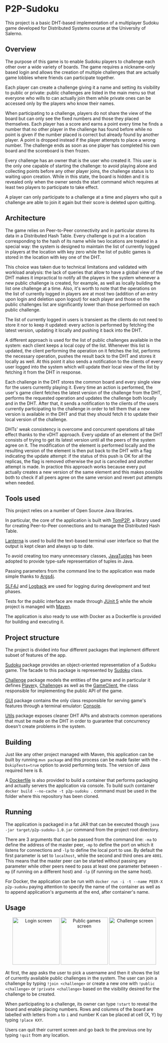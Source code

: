 # P2P-Sudoku
This project is a basic DHT-based implementation of a multiplayer Sudoku game developed for Distributed Systems course
at the University of Salerno.

## Overview
The purpose of this game is to enable Sudoku players to challenge each other over a wide variety of boards. The game
requires a nickname-only based login and allows the creation of multiple challenges that are actually game lobbies where
friends can participate together.

Each player can create a challenge giving it a name and setting its visibility to public or private: public challenges
are listed in the main menu so that everyone who wills to can actually join them while private ones can be accessed only
by the players who know their names.

When participating to a challenge, players do not share the view of the board but can only see the fixed numbers and
those they placed themselves. Each player has a score and earns a point every time he finds a number that no other player
in the challenge has found before while no point is given if the number placed is correct but already found by another
player. A point is dropped instead if the player attempts to place a wrong number. The challenge ends as soon as one
player has completed his own board and the scoreboard is then frozen.

Every challenge has an owner that is the user who created it. This user is the only one capable of starting the
challenge: to avoid playing alone and collecting points before any other player joins, the challenge status is to
waiting upon creation. While in this state, the board is hidden and it is revealed only when the owner sends the
start command which requires at least two players to participate to take effect.

A player can only participate to a challenge at a time and players who quit a challenge are able to join it again but
their score is deleted upon quitting.

## Architecture
The game relies on Peer-to-Peer connectivity and in particular stores its data in a Distributed Hash Table. Every
challenge is put in a location corresponding to the hash of its name while two locations are treated in a special way:
the system is designed to maintain the list of currently logged in players at the location with key zero while the list
of public games is stored in the location with key one of the DHT.

This choice was taken due to technical limitations and validated with workload analysis: the lack of queries that allow
to have a global view of the DHT makes it impractical to notify all the players in the system whenever a new public
challenge is created, for example, as well as locally building the list one challenge at a time. Also, it's worth to
note that the operations on the list of currently logged in players are at most two (addition of an entry upon login and
deletion upon logout) for each player and those on the public challenges list are significantly lower than those
performed on each public challenge.

The list of currently logged in users is transient as the clients do not need to store it nor to keep it updated: every
action is performed by fetching the latest version, updating it locally and pushing it back into the DHT.

A different approach is used for the list of public challenges available in the system: each client keeps a local copy
of the list. Whenever this list is updated, the client performing the operation on it fetches the list, performs the
necessary operation, pushes the result back to the DHT and stores it locally as well. At this point it also sends a
notification to the clients of every user logged into the system which will update their local view of the list by
fetching it from the DHT in response.

Each challenge in the DHT stores the common board and every single view for the users currently playing it. Every time
an action is performed, the user's game client fetches the latest version of the challenge from the DHT, performs the
requested operation and updates the challenge both locally and in the DHT. After that, it sends a notification to the
clients of the users currently participating to the challenge in order to tell them that a new version is available in
the DHT and that they should fetch it to update their local version of the challenge.

DHTs' weak consistency is overcome and concurrent operations all take effect thanks to the vDHT approach. Every update
of an element of the DHT consists of trying to get its latest version until all the peers of the system agree on it.
The modification of the element is performed locally and the resulting version of the element is then put back to the
DHT with a flag indicating the update attempt: if the status of this push is OK for all the replicas, the flag is
removed otherwise the put is cancelled and another attempt is made. In practice this approach works because every put
actually creates a new version of the same element and this makes possible both to check if all peers agree on the same
version and revert put attempts when needed.

## Tools used
This project relies on a number of Open Source Java libraries.

In particular, the core of the application is built with [TomP2P](https://github.com/tomp2p/TomP2P), a library used
for creating Peer-to-Peer connections and to manage the Distributed Hash Table.

[Lanterna](https://github.com/mabe02/lanterna) is used to build the text-based terminal user interface so that the
output is kept clean and always up to date.

To avoid creating too many unnecessary classes, [JavaTuples](https://www.javatuples.org/) has been adopted to provide
type-safe representation of tuples in Java.

Passing parameters from the command line to the application was made simple thanks to
[Args4j](https://github.com/kohsuke/args4j).

[SLF4J](http://www.slf4j.org/) and [Logback](http://logback.qos.ch/) are used for logging during development and test
phases.

Tests for the public interface are made through [JUnit 5](https://junit.org/junit5/) while the whole project is managed
with [Maven](https://maven.apache.org/).

The application is also ready to use with Docker as a Dockerfile is provided for building and executing it.

## Project structure
The project is divided into four different packages that implement different subset of features of the app.

[Sudoku](/src/main/java/com/github/nellocarotenuto/p2psudoku/sudoku) package provides an object-oriented representation
of a Sudoku game. The facade to this package is represented by
[Sudoku](/src/main/java/com/github/nellocarotenuto/p2psudoku/sudoku/Sudoku.java) class.

[Challenge](/src/main/java/com/github/nellocarotenuto/p2psudoku/challenge) package models the entities of the game and
in particular it defines [Player](/src/main/java/com/github/nellocarotenuto/p2psudoku/challenge/Player.java)s,
[Challenge](/src/main/java/com/github/nellocarotenuto/p2psudoku/challenge/Challenge.java)s as well as the
[GameClient](/src/main/java/com/github/nellocarotenuto/p2psudoku/challenge/GameClientImpl.java), the class responsible
for implementing the public API of the game.

[GUI](/src/main/java/com/github/nellocarotenuto/p2psudoku/gui) package contains the only class responsible for serving
game's features through a terminal emulator:
[Console](/src/main/java/com/github/nellocarotenuto/p2psudoku/gui/Console.java).

[Utils](/src/main/java/com/github/nellocarotenuto/p2psudoku/utils) package exposes cleaner DHT APIs and abstracts common
operations that must be made on the DHT in order to guarantee that concurrency doesn't create problems in the system.

## Building
Just like any other project managed with Maven, this application can be built by running ```mvn package``` and this
process can be made faster with the ```-DskipTests=true``` option to avoid performing tests. The version of Java
required here is 8.

A [Dockerfile](/Dockerfile) is also provided to build a container that performs packaging and actually servers the
application via console. To build such container ```docker build --no-cache -t p2p-sudoku .``` command must be used in
the folder where this repository has been cloned.

## Running
The application is packaged in a fat JAR that can be executed though ```java -jar target/p2p-sudoku-1.0.jar``` command
from the project root directory.

There are 3 arguments that can be passed from the command line: ```-ma``` to define the
address of the master peer, ```-mp``` to define the port on which it listens for connections and ```-lp``` to define the
local port to use. By default the first parameter is set to ```localhost```, while the second and third ones are
```4001```. This means that the master peer can be started without passing any parameter while other peers need to pass
at least one parameter between ```-mp``` (if running on a different host) and ```-lp``` (if running on the same host).

For Docker, the application can be run with ```docker run -i -t --name PEER-X p2p-sudoku``` paying attention to specify
the name of the container as well as to append application's arguments at the end, after container's name.

## Usage
<p align="center">
    <img alt="Login screen" height="150" src="/docs/login.png">
    <img alt="Public games screen" height="150" src="/docs/list.png">
    <img alt="Challenge screen" height="150" src="/docs/challenge.png">
</p>

At first, the app asks the user to pick a username and then it shows the list of currently available public challenges
in the system. The user can join a challenge by typing ```!join <challenge>``` or create a new one with
```!public <challenge>``` or ```!private <challenge>``` based on the visibility desired for the challenge to be created.

When participating to a challenge, its owner can type ```!start``` to reveal the board and enable placing numbers. Rows
and columns of the board are labelled with letters from ```a``` to ```i``` and number K can be placed at cell (X, Y) by
typing ```!place KXY```.

Users can quit their current screen and go back to the previous one by typing ```!quit``` from any location.
